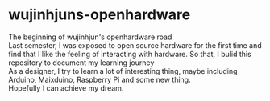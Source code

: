 # wujinhjuns-openhardware
The beginning of wujinhjun's openhardware road  
Last semester, I was exposed to open source hardware for the first time and find that I like the feeling of interacting with hardware. So that, I bulid this repository to document my learning journey  
As a designer, I try to learn a lot of interesting thing, maybe including Arduino, Maixduino, Raspberry Pi and some new thing.  
Hopefully I can achieve my dream.  
